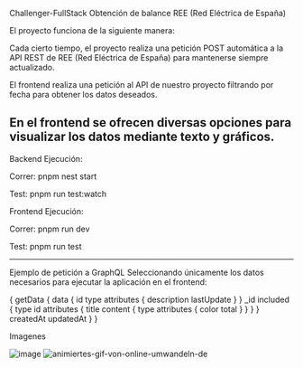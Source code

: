 Challenger-FullStack
Obtención de balance REE (Red Eléctrica de España)

El proyecto funciona de la siguiente manera:

Cada cierto tiempo, el proyecto realiza una petición POST automática a la API REST de REE (Red Eléctrica de España) para mantenerse siempre actualizado.

El frontend realiza una petición al API de nuestro proyecto filtrando por fecha para obtener los datos deseados.

En el frontend se ofrecen diversas opciones para visualizar los datos mediante texto y gráficos.
-------------------------
Backend
Ejecución:

Correr: pnpm nest start

Test: pnpm run test:watch

Frontend
Ejecución:

Correr: pnpm run dev

Test: pnpm run test

--------------------------
Ejemplo de petición a GraphQL
Seleccionando únicamente los datos necesarios para ejecutar la aplicación en el frontend:

{
    getData {
      data {
        id
        type
        attributes {
          description
          lastUpdate
        }
      }
      _id
      included {
        type
        id
        attributes {
          title
          content {
            type
            attributes {
              color
              total
            }
          }
        }
      }
      createdAt
      updatedAt
    }
  }  

 Imagenes 
 
![image](https://github.com/user-attachments/assets/2e05066e-4d79-43a9-a85c-72695acbf89b)
![animiertes-gif-von-online-umwandeln-de](https://github.com/user-attachments/assets/453962b2-3db6-4cd6-8eea-40a8fd183561)

